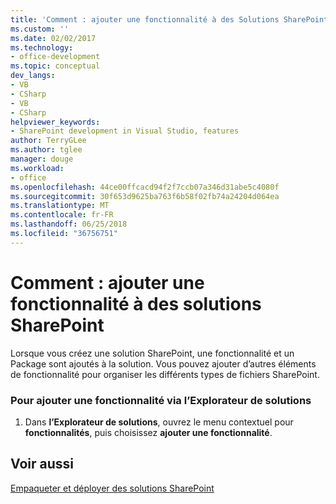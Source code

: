 ```yaml
---
title: 'Comment : ajouter une fonctionnalité à des Solutions SharePoint | Microsoft Docs'
ms.custom: ''
ms.date: 02/02/2017
ms.technology:
- office-development
ms.topic: conceptual
dev_langs:
- VB
- CSharp
- VB
- CSharp
helpviewer_keywords:
- SharePoint development in Visual Studio, features
author: TerryGLee
ms.author: tglee
manager: douge
ms.workload:
- office
ms.openlocfilehash: 44ce00ffcacd94f2f7ccb07a346d31abe5c4080f
ms.sourcegitcommit: 30f653d9625ba763f6b58f02fb74a24204d064ea
ms.translationtype: MT
ms.contentlocale: fr-FR
ms.lasthandoff: 06/25/2018
ms.locfileid: "36756751"
---
```

# <a name="how-to-add-a-feature-to-sharepoint-solutions"></a>Comment : ajouter une fonctionnalité à des solutions SharePoint
  Lorsque vous créez une solution SharePoint, une fonctionnalité et un Package sont ajoutés à la solution. Vous pouvez ajouter d’autres éléments de fonctionnalité pour organiser les différents types de fichiers SharePoint.  
  
### <a name="to-add-a-feature-through-solution-explorer"></a>Pour ajouter une fonctionnalité via l’Explorateur de solutions
  
1.  Dans **l’Explorateur de solutions**, ouvrez le menu contextuel pour **fonctionnalités**, puis choisissez **ajouter une fonctionnalité**.  
  
## <a name="see-also"></a>Voir aussi
 [Empaqueter et déployer des solutions SharePoint](../sharepoint/packaging-and-deploying-sharepoint-solutions.md)  
  
  
